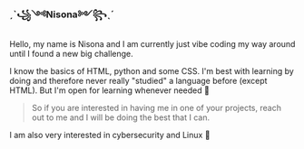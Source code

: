 ### ˏˋ꧁༺Nisona༻꧂ˎˊ
Hello, my name is Nisona and I am currently just vibe coding my way around until I found a new big challenge.

I know the basics of HTML, python and some CSS. I'm best with learning by doing and therefore never really "studied" a language before (except HTML). But I'm open for learning whenever needed 👀

> So if you are interested in having me in one of your projects, reach out to me and I will be doing the best that I can.

I am also very interested in cybersecurity and Linux 🐧